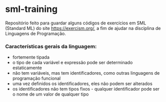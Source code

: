 # sml-training
Repositório feito para guardar alguns códigos de exercícios em SML (Standard ML) do site https://exercism.org/, a fim de ajudar na disciplina de Linguagens de Programação. 

### Características gerais da linguagem: 
- fortemente tipada
- o tipo de cada variável e expressão pode ser determinado estaticamente
- não tem variáveis, mas tem identificadores, como outras linguagens de programação funcional
- uma vez definidos os identificadores, eles não podem ser alterados 
- os identificadores não tem tipos fixos - qualquer identificador pode ser o nome de um valor de qualquer tipo
